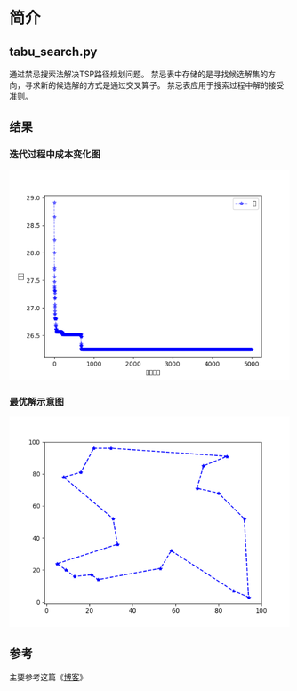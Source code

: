 # 简介
## tabu_search.py 
通过禁忌搜索法解决TSP路径规划问题。
禁忌表中存储的是寻找候选解集的方向，寻求新的候选解的方式是通过交叉算子。
禁忌表应用于搜索过程中解的接受准则。
## 结果
### 迭代过程中成本变化图
![迭代过程中成本变化图](./Figure_1.png)
### 最优解示意图
![最优解示意图](./Figure_2.png)
## 参考
主要参考这篇《[博客](https://mp.weixin.qq.com/s/pwCZd2zzUP_O-DgpiKgYOQ)》


